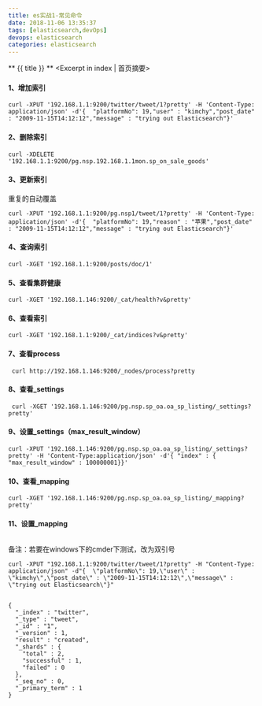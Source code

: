 ```yaml
---
title: es实战1-常见命令
date: 2018-11-06 13:35:37
tags: [elasticsearch,devOps]
devops: elasticsearch
categories: elasticsearch
---
```

** {{ title }} ** <Excerpt in index | 首页摘要>
<!-- more -->

####  1、增加索引

```
curl -XPUT '192.168.1.1:9200/twitter/tweet/1?pretty' -H 'Content-Type: application/json' -d'{  "platformNo": 19,"user" : "kimchy","post_date" : "2009-11-15T14:12:12","message" : "trying out Elasticsearch"}'

```

#### 2、删除索引

```
curl -XDELETE '192.168.1.1:9200/pg.nsp.192.168.1.1mon.sp_on_sale_goods'

```

#### 3、更新索引
重复的自动覆盖
```
curl -XPUT '192.168.1.1:9200/pg.nsp1/tweet/1?pretty' -H 'Content-Type: application/json' -d'{  "platformNo": 19,"reason" : "苹果","post_date" : "2009-11-15T14:12:12","message" : "trying out Elasticsearch"}'

```


#### 4、查询索引


```
curl -XGET '192.168.1.1:9200/posts/doc/1'

```


#### 5、查看集群健康

```
curl -XGET '192.168.1.146:9200/_cat/health?v&pretty'
```


#### 6、查看索引

```
curl -XGET '192.168.1.1:9200/_cat/indices?v&pretty'
```

#### 7、查看process

```
 curl http://192.168.1.146:9200/_nodes/process?pretty 

```

#### 8、查看_settings

```
 curl -XGET '192.168.1.146:9200/pg.nsp.sp_oa.oa_sp_listing/_settings?pretty'
```

#### 9、设置_settings（max_result_window）

```
curl -XPUT '192.168.1.146:9200/pg.nsp.sp_oa.oa_sp_listing/_settings?pretty' -H 'Content-Type:application/json' -d'{ "index" : { "max_result_window" : 100000001}}'

```

#### 10、查看_mapping

```
curl -XGET '192.168.1.146:9200/pg.nsp.sp_oa.oa_sp_listing/_mapping?pretty'

```
#### 11、设置_mapping

```

```


备注：若要在windows下的cmder下测试，改为双引号


```
curl -XPUT "192.168.1.1:9200/twitter/tweet/1?pretty" -H "Content-Type: application/json" -d"{  \"platformNo\": 19,\"user\" : \"kimchy\",\"post_date\" : \"2009-11-15T14:12:12\",\"message\" : \"trying out Elasticsearch\"}"
```


```

{
  "_index" : "twitter",
  "_type" : "tweet",
  "_id" : "1",
  "_version" : 1,
  "result" : "created",
  "_shards" : {
    "total" : 2,
    "successful" : 1,
    "failed" : 0
  },
  "_seq_no" : 0,
  "_primary_term" : 1
}

```
